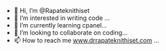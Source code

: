 - 👋 Hi, I’m @Rapateknithiset
- 👀 I’m interested in writing code ...
- 🌱 I’m currently learning cpanel...
- 💞️ I’m looking to collaborate on coding...
- 📫 How to reach me www.drrapateknithiset.com ...

<!---
Rapateknithiset/Rapateknithiset is a ✨ special ✨ repository because its `README.md` (this file) appears on your GitHub profile.
You can click the Preview link to take a look at your changes.
--->
